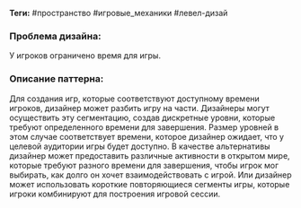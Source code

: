 **Теги:** #пространство #игровые_механики #левел-дизай 
### Проблема дизайна: 
У игроков ограничено время для игры.
### Описание паттерна:
Для создания игр, которые соответствуют доступному времени игроков, дизайнер может разбить игру на части. Дизайнеры могут осуществить эту сегментацию, создав дискретные уровни, которые требуют определенного времени для завершения. Размер уровней в этом случае соответствует времени, которое дизайнер ожидает, что у целевой аудитории игры будет доступно. В качестве альтернативы дизайнер может предоставить различные активности в открытом мире, которые требуют разного времени для завершения, чтобы игрок мог выбирать, как долго он хочет взаимодействовать с игрой. Или дизайнер может использовать короткие повторяющиеся сегменты игры, которые игроки комбинируют для построения игровой сессии.